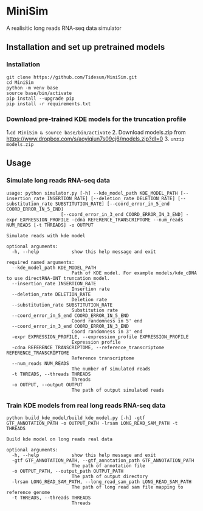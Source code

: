 # MiniSim
A realisitic long reads RNA-seq data simulator
## Installation and set up pretrained models
### Installation
```
git clone https://github.com/Tidesun/MiniSim.git
cd MiniSim
python -m venv base
source base/bin/activate
pip install --upgrade pip
pip install -r requirements.txt
```
### Download pre-trained KDE models for the truncation profile
1.`cd MiniSim & source base/bin/activate`
2. Download models.zip from https://www.dropbox.com/s/aoyiqiun7s09cj6/models.zip?dl=0
3. `unzip models.zip`
## Usage
### Simulate long reads RNA-seq data
```
usage: python simulator.py [-h] --kde_model_path KDE_MODEL_PATH [--insertion_rate INSERTION_RATE] [--deletion_rate DELETION_RATE] [--substitution_rate SUBSTITUTION_RATE] [--coord_error_in_5_end COORD_ERROR_IN_5_END]
                    [--coord_error_in_3_end COORD_ERROR_IN_3_END] -expr EXPRESSION_PROFILE -cdna REFERENCE_TRANSCRIPTOME --num_reads NUM_READS [-t THREADS] -o OUTPUT

Simulate reads with kde model

optional arguments:
  -h, --help            show this help message and exit

required named arguments:
  --kde_model_path KDE_MODEL_PATH
                        Path of KDE model. For example models/kde_cDNA to use directRNA-ONT truncation model.
  --insertion_rate INSERTION_RATE
                        Insertion rate
  --deletion_rate DELETION_RATE
                        Deletion rate
  --substitution_rate SUBSTITUTION_RATE
                        Substitution rate
  --coord_error_in_5_end COORD_ERROR_IN_5_END
                        Coord randomness in 5' end
  --coord_error_in_3_end COORD_ERROR_IN_3_END
                        Coord randomness in 3' end
  -expr EXPRESSION_PROFILE, --expression_profile EXPRESSION_PROFILE
                        Expression profile
  -cdna REFERENCE_TRANSCRIPTOME, --reference_transcriptome REFERENCE_TRANSCRIPTOME
                        Reference transcriptome
  --num_reads NUM_READS
                        The number of simulated reads
  -t THREADS, --threads THREADS
                        Threads
  -o OUTPUT, --output OUTPUT
                        The path of output simulated reads
```
### Train KDE models from real long reads RNA-seq data
```
python build_kde_model/build_kde_model.py [-h] -gtf GTF_ANNOTATION_PATH -o OUTPUT_PATH -lrsam LONG_READ_SAM_PATH -t THREADS

Build kde model on long reads real data

optional arguments:
  -h, --help            show this help message and exit
  -gtf GTF_ANNOTATION_PATH, --gtf_annotation_path GTF_ANNOTATION_PATH
                        The path of annotation file
  -o OUTPUT_PATH, --output_path OUTPUT_PATH
                        The path of output directory
  -lrsam LONG_READ_SAM_PATH, --long_read_sam_path LONG_READ_SAM_PATH
                        The path of long read sam file mapping to reference genome
  -t THREADS, --threads THREADS
                        Threads
```


